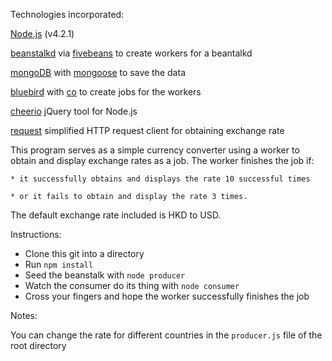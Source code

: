 
Technologies incorporated:

[Node.js](https://nodejs.org/en/) (v4.2.1)

[beanstalkd](http://kr.github.io/beanstalkd/) via [fivebeans](https://github.com/ceejbot/fivebeans) to create workers for a beantalkd

[mongoDB](https://www.mongodb.com) with [mongoose](http://mongoosejs.com) to save the data

[bluebird](http://bluebirdjs.com/docs/getting-started.html) with [co](https://github.com/tj/co) to create jobs for the workers

[cheerio](https://github.com/cheeriojs/cheerio) jQuery tool for Node.js

[request](https://github.com/request/request) simplified HTTP request client for obtaining exchange rate

This program serves as a simple currency converter using a worker to obtain and display exchange rates as a job. The worker finishes the job if:

    * it successfully obtains and displays the rate 10 successful times

    * or it fails to obtain and display the rate 3 times.

The default exchange rate included is HKD to USD.

Instructions:
* Clone this git into a directory
* Run `npm install`
* Seed the beanstalk with `node producer`
* Watch the consumer do its thing with `node consumer`
* Cross your fingers and hope the worker successfully finishes the job

Notes:

You can change the rate for different countries in the `producer.js` file of the root directory
